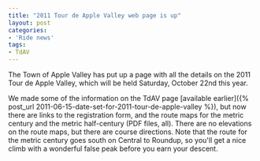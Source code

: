 ```yaml
---
title: "2011 Tour de Apple Valley web page is up"
layout: post
categories:
- 'Ride news'
tags:
- TdAV
---
```


The Town of Apple Valley has put up a page with all the details on the 2011 Tour de Apple Valley, which will be held Saturday, October 22nd this year.

We made some of the information on the TdAV page [available earlier]({% post_url 2011-06-15-date-set-for-2011-tour-de-apple-valley %}), but now there are links to the registration form, and the route maps for the metric century and the metric half-century (PDF files, all). There are no elevations on the route maps, but there are course directions. Note that the route for the metric century goes south on Central to Roundup, so you'll get a nice climb with a wonderful false peak before you earn your descent.
